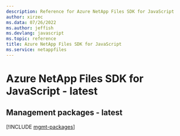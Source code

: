 ```yaml
---
description: Reference for Azure NetApp Files SDK for JavaScript
author: xirzec
ms.data: 07/26/2022
ms.author: jeffish
ms.devlang: javascript
ms.topic: reference
title: Azure NetApp Files SDK for JavaScript
ms.service: netappfiles
---
```

# Azure NetApp Files SDK for JavaScript - latest

## Management packages - latest
[!INCLUDE [mgmt-packages](netapp-files-mgmt-index.md)]